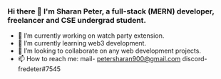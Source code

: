 ### Hi there 👋 I'm Sharan Peter, a full-stack (MERN) developer, freelancer and CSE undergrad student.

<!--
**sharanpeter/sharanpeter** is a ✨ _special_ ✨ repository because its `README.md` (this file) appears on your GitHub profile.

Here are some ideas to get you started:

- 🔭 I’m currently working on watch party extension.
- 🌱 I’m currently learning web3 development.
- 👯 I’m looking to collaborate on any web development projects.
- 📫 How to reach me: 
   mail- petersharan900@gmail.com
-->
- 🔭 I’m currently working on watch party extension.
- 🌱 I’m currently learning web3 development.
- 👯 I’m looking to collaborate on any web development projects.
- 📫 How to reach me: 
   mail- petersharan900@gmail.com
   discord- fredeter#7545
